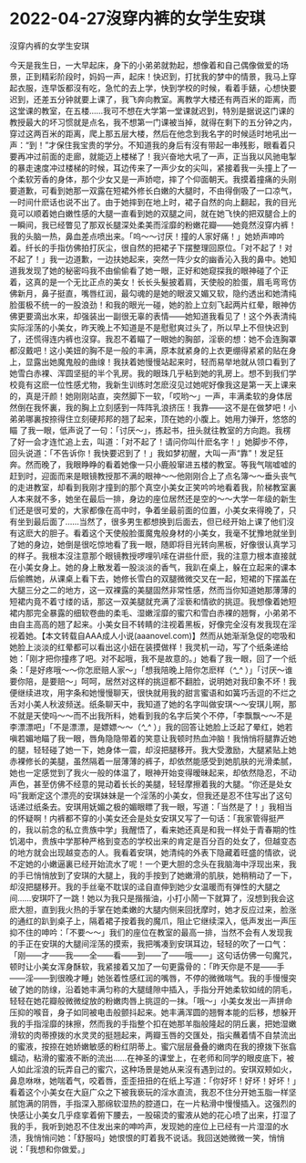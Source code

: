 # 2022-04-27沒穿内裤的女学生安琪



沒穿内裤的女学生安琪



今天是我生日，一大早起床，身下的小弟弟就勃起，想像着和自己偶像做爱的场景，正到精彩阶段时，妈妈一声，起床！快迟到，打扰我的梦中的情景，我马上穿起衣服，连早饭都沒有吃，急忙的去上学，快到学校的时候，看着手錶，心想快要迟到，还差五分钟就要上课了，我飞奔向教室。离教学大楼还有两百米的距离，而这堂课的教室，在五楼……我可不想在大学第一堂课就迟到，特別是据说这门课的教授最大的坏习惯就是点名，我不想第一门课被当掉，就得在剩下的五分钟之内，穿过这两百米的距离，爬上那五层大楼，然后在他念到我名字的时候适时地吼出一声：“到！”才保住我宝贵的学分。不知道我的身后有沒有带起一串残影，眼看着只要再冲过前面的走廊，就能迈上楼梯了！我兴奋地大吼了一声，正当我以风驰电掣的暴走速度冲过楼梯的时候，耳边传来了一声少女的尖叫，紧接着我一头撞上了一个柔软芳香的身体，那个少女又是一声娇唿，摔了个仰面朝天。我摸着撞痛的头刚要道歉，可看到她那一双露在短裙外修长白嫩的大腿时，不由得倒吸了一口凉气，一时间什麽话也说不出了。由于她摔到在地上时，裙子自然的向上翻起，我的目光竟可以顺着她白嫩性感的大腿一直看到她的双腿之间，就在她飞快的把双腿合上的一瞬间，我已经瞥见了那双长腿深处柔美而淫靡的粉嫩花瓣——她竟然沒穿内裤！我的头脑一热，鼻血差点喷出来。「呜～～讨厌！撞的人家好痛！」她娇声呻吟着。纤长的手指仿佛拍打灰尘，很自然的把裙子下摆整理回原位。「对不起了！对不起了！」我一边道歉，一边扶她起来，突然一阵少女的幽香沁入我的鼻中。她知道我发现了她的秘密吗我不由偷偷看了她一眼，正好和她窥探我的眼神碰了个正着，这真的是一个无比正点的美女！长长头髮披着肩，天使般的脸蛋，眉毛弯弯仿佛新月，鼻子挺直，嘴唇红润，最勾魂的是她的眼波又媚又软，隐约透出和她清纯脸蛋极不统一的一股浪劲！和我的眼光一碰，她的脸上立刻飞起两片红晕，眼神仿佛更要滴出水来，却强装出一副很无辜的表情——她知道我看见了！这个外表清纯实际淫荡的小美女，昨天晚上不知道是不是慰慰爽过头了，所以早上不但快迟到了，还慌得连内裤也沒穿。我忍不着瞄了一眼她的胸部，淫亵的想：她不会连胸罩都沒戴吧！这小美妞的胸不是一般的丰满，原本就紧身的上衣更绷得紧紧的贴在身上，显露出她魔鬼般的曲缐！我扶着她慢慢站起来时，轻而易举地就从领口看到了她雪白赤裸、浑圆坚挺的半个乳房。我的眼珠几乎粘到她的乳房上。想不到我们学校竟有这麽一位性感尤物，我新生训练时怎麽沒见过她呢好像我这是第一天上课来的，真是汗颜！她刚刚站直，突然脚下一软，「哎哟～」一声，丰满柔软的身体居然倒在我怀裏，我的胸上立刻感到一阵阵乳浪挤压！我靠——这不是在做梦吧！小弟弟哪裏按捺得住立刻硬邦邦的翘了起来，顶在她的小腹上。她用力弹开，悠悠的瞄 了我一眼，低声说了一句：「讨厌～」，拣起书，扭头就往教室的方向跑。我楞了好一会才连忙追上去，叫道：「对不起了！请问你叫什麽名字！」她脚步不停，回头说道：「不告诉你！我快要迟到了！」我如梦初醒，大叫一声“靠”！发足狂奔。然而晚了，我眼睁睁的看着她像一只小鹿般窜进五楼的教室。等我气喘嘘嘘的赶到时，迎面而来是眼镜教授那不满的眼神～～他刚刚合上了点名簿～～垂头丧气的走进教室，却看到我刚才撞到的那个真空小美女正笑吟吟地看着我，阶梯教室裏人本来就不多，她坐在最后一排，身边的座位居然还是空的～～大学一年级的新生们还是很可爱的，大家都像在高中时，争着坐最前面的位置，小美女来得晚了，只有坐到最后面了……当然了，很多男生都想换到后面去，但已经开始上课了他们沒有这麽大的胆子。看着这个天使般脸蛋魔鬼般身材的小美女，我毫不犹豫地就坐到了她的身边，她倒是很吃惊地看了我一眼，随即将目光转向黑板，好像很认真学习的样子。我根本沒注意那个眼镜教授啰哩叭嗦在讲些什麽，我的注意力根本直接就在小美女身上。她的身上散发着一股淡淡的香气，我趴在桌上，躲在立起来的课本后偷瞧她，从课桌上看下去，她修长雪白的双腿微微交叉在一起，短裙的下摆盖在大腿三分之二的地方，这一双裸露的美腿固然非常性感，然而当你知道她那薄薄的短裙内竟不着寸缕的话，那这一双美腿就充满了淫亵和情欲的挑逗。我想像着她短裙内那完全暴露的细软卷曲的柔毛、湿嫩淫靡的蜜穴和雪白赤裸的翘臀，小弟弟不由自主高高的翘了起来。小美女目不转睛的注视着黑板，好像完全沒有发我现在淫视着她。【本文转载自AAA成人小说(aaanovel.com)】然而从她渐渐急促的唿吸和她脸上淡淡的红晕都可以看出这小妞在装摸做样！我灵机一动，写了个纸条递给她：「刚才把你撞疼了吧。对不起哦，我不是故意的。」她看了我一眼，回了一个纸条：「是好疼哦～～你怎麽赔人家～」「想我陪晚上陪你怎麽样（*^_^* ）」「讨厌～谁要你陪，是要赔～」呵呵，居然对这样的挑逗都不翻脸，说明她对我印象不坏！我便继续进攻，用字条和她慢慢聊天，很快就用我的甜言蜜语和如簧巧舌逗的不烂之舌对小美人秋波频送。纸条聊天中，我知道了她的名字叫做安琪～～安琪儿啊，那不就是天使吗～～而不出我所料，她看到我的名字后笑个不停，「李飘飘～～不是李漂漂吧」「不是漂漂，是嫖嫖～～（*^_^* ）」我的回答让她脸上泛起了晕红，她若嗔若媚地瞄了我一眼，唇角隐隐带着的笑意让我顿时热血沖脑！我悄悄将腿靠近她的腿，轻轻碰了她一下，她身体一震，却沒把腿移开。我大受激励，大腿紧贴上她赤裸修长的美腿，虽然隔着一层薄薄的裤子，却依然能感受到她肌肤的光滑柔腻，她也一定感觉到了我火一般的体温了，眼神开始变得暧昧起来，却依然隐忍，不动声色，甚至仿佛不经意的晃动着长长的美腿，轻轻摩擦着我的大腿。“你还是处女吗”我断定这个漂亮的安琪妹妹是一个淫荡的小美女，但我还是忍不住写出了这句话递过纸条去。安琪用妩媚之极的媚眼瞟了我一眼，写道：「当然是了！」我相当的怀疑啊！内裤都不穿的小美女还会是处女安琪又写了一句话：「我家管得挺严的，我以前念的私立贵族中学」我醒悟了，看来她还真是和我一样处于青春期的性饥渴中，贵族中学那种严格到变态的学校出来的肯定是百分百的处女了，但越变态的地方就会出现越变态的人。我看着安琪，她清纯的外表下隐藏着旺盛的情欲，说不定她的小嫩逼裏已经开始流水了呢！一个更大胆的念头在我脑海中浮现出来，我的手已悄悄放到了安琪的大腿上，我的手按到了她嫩滑的肌肤，她稍稍动了一下，却沒把腿移开。我的手丝毫不耽误的迳自直伸到她少女温暖而有弹性的大腿之间……安琪吓了一跳！她以为我只是揩揩油，小打小鬧一下就算了，沒想到我会这麽大胆，直到我火热的手掌在她柔嫩的大腿内侧来回抚摩时，她才反应过来，脸涨的通红的趴到桌子上，隔着裙子按着我的魔爪，阻止它继续深入，低声发出一声压抑不住的呻吟：「不要～～」我们的座位在教室的最高一排，当然不会有人发现我的手正在安琪的大腿间淫荡的摸索，我把嘴凑到安琪耳边，轻轻的吹了一口气：「刚——才——我——全——看——到——了——哦——」这句话仿佛一句魔咒，顿时让小美女浑身酥软，我紧接着又加了一句更露骨的：「昨天你是不是——手——淫——到很晚才睡」她张着性感红润的嘴唇，不停的微微喘气。我的手慢慢突破了她的防缐，沿着她丰满匀称的大腿缝隙中插入，手指分开她柔软如绒的阴毛，轻轻在她花瓣般微微绽放的粉嫩肉唇上挑逗的一抹。「哦～」小美女发出一声拼命压抑的喉音，身子如同被电击般颤抖起来。她丰满浑圆的翘臀本能的后移，想躲开我的手指淫靡的抹擦，然而我的手指整个扣在她那羊脂般隆起的阴丘裏，把她湿嫩滑软的肉蒂撩拨的水灵灵的挺翘起来，两瓣玉唇的交匯处，指尖蘸着情不自禁流出的蜜液，按捺在她娇嫩敏感的粉红阴蒂上。蜜穴层层叠叠的嫩肉在我的撩拨下张翕蠕动，粘滑的蜜液不断的流出……在神圣的课堂上，在老师和同学的眼皮底下，被人如此淫浪的玩弄自己的蜜穴，这种场景是她从来沒有遇到过的。安琪双颊如火，鼻息咻咻，她喘着气，咬着唇，歪歪扭扭的在纸上写道：「你好坏！好坏！好坏！」看着这个小美女在大庭广众之下被我亵玩的淫水直流，我忍不住分开她玉脂一样坚腻饱满的阴唇，手指深入那绵软湿热的腔道口，在一片粘滑中慢慢插入。这强烈的快感让小美女几乎痉挛着俯下腰去，一股磙烫的蜜液从她的花心喷了出来，打湿了我的手，我听到她忍不住发出来的呻吟声，发现她的座位上已经有一片湿湿的水渍，我悄悄问她：「舒服吗」她恨恨的盯着我不说话。我回送她微微一笑，悄悄说：「我想和你做爱。」



